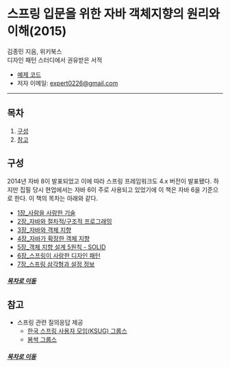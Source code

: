 스프링 입문을 위한 자바 객체지향의 원리와 이해(2015)
=====
김종민 지음, 위키북스  
디자인 패턴 스터디에서 권유받은 서적

* [예제 코드](https://github.com/expert0226/oopinspring)
* 저자 이메일: expert0226@gmail.com
- - -
## 목차
1. [구성](#구성)
2. [참고](#참고)

## 구성
2014년 자바 8이 발표되었고 이에 따라 스프링 프레임워크도 4.x 버전이 발표됐다. 하지만 집필 당시 현업에서는 자바 6이 주로 사용되고 있었기에 이 책은 자바 6을 기준으로 한다. 이 책의 목차는 아래와 같다.

* [1장_사람을 사랑한 기술](ch_1.md)
* [2장_자바와 절차적/구조적 프로그래밍](ch_2.md)
* [3장_자바와 객체 지향](ch_3.md)
* [4장_자바가 확장한 객체 지향](ch_4.md)
* [5장_객체 지향 설계 5원칙 - SOLID](ch_5.md)
* [6장_스프링이 사랑한 디자인 패턴](ch_6.md)
* [7장_스프링 삼각형과 설정 정보](ch_7.md)

##### [목차로 이동](#목차)

## 참고
* 스프링 관련 질의응답 제공
	* [한국 스프링 사용자 모임(KSUG) 그룹스](https://groups.google.com/forum/#!forum/ksug)
	* [봄싹 그룹스](https://groups.google.com/forum/#!forum/springsprout)

##### [목차로 이동](#목차)